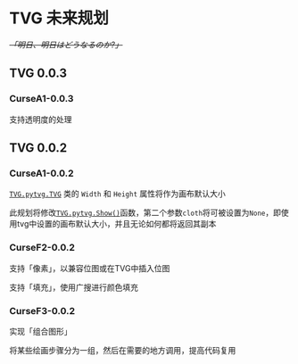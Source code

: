 # TVG 未来规划

~~*「明日、明日はどうなるのか?」*~~

## TVG 0.0.3

### CurseA1-0.0.3 <a id="#A1-0.0.3"></a>

支持透明度的处理

## TVG 0.0.2

### CurseA1-0.0.2 <a id="#A1-0.0.2"></a>

[`TVG.pytvg.TVG`](/TVG/pytvg.py) 类的 `Width` 和 `Height` 属性将作为画布默认大小

此规划将修改[`TVG.pytvg.Show()`](/TVG/pytvg.py)函数，第二个参数`cloth`将可被设置为`None`，即使用tvg中设置的画布默认大小，并且无论如何都将返回其副本

### CurseF2-0.0.2 <a id="#F2-0.0.2"></a>

支持「像素」，以兼容位图或在TVG中插入位图

支持「填充」，使用广搜进行颜色填充

### CurseF3-0.0.2 <a id="#F3-0.0.2"></a>

实现「组合图形」

将某些绘画步骤分为一组，然后在需要的地方调用，提高代码复用


